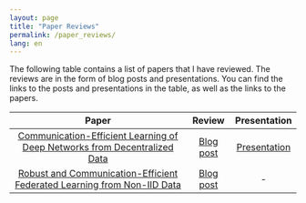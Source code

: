 ```yaml
---
layout: page
title: "Paper Reviews"
permalink: /paper_reviews/
lang: en
---
```

The following table contains a list of papers that I have reviewed. The reviews are in the form of blog posts and presentations. You can find the links to the posts and presentations in the table, as well as the links to the papers.

| Paper | Review | Presentation |
|:-----:|:------:|:------------:|
| [Communication-Efficient Learning of Deep Networks from Decentralized Data](https://arxiv.org/abs/1602.05629) | [Blog post](https://lorenc1o.github.io/posts/en/Federated-Learning/) | [Presentation](./presentations/ML_Paper_Review_FL.pdf) |
| [Robust and Communication-Efficient Federated Learning from Non-IID Data](https://arxiv.org/abs/1903.02891) | [Blog post](https://lorenc1o.github.io/posts/en/FL-STC/) | - |